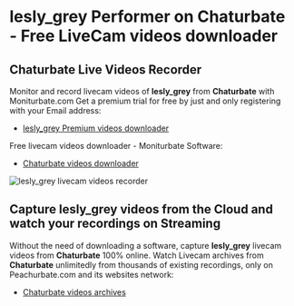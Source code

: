 # lesly_grey Performer on Chaturbate - Free LiveCam videos downloader

## Chaturbate Live Videos Recorder

Monitor and record livecam videos of **lesly_grey** from **Chaturbate** with Moniturbate.com
Get a premium trial for free by just and only registering with your Email address:
* [lesly_grey Premium videos downloader](https://moniturbate.com/request-demo-licence-key.html)

Free livecam videos downloader - Moniturbate Software:
* [Chaturbate videos downloader](https://moniturbate.com/moniturbate-download-software.html)

![lesly_grey livecam videos recorder](https://peachurnet.com/templates/moniturbate-software.png)


## Capture lesly_grey videos from the Cloud and watch your recordings on Streaming

Without the need of downloading a software, capture **lesly_grey** livecam videos from **Chaturbate** 100% online.
Watch Livecam archives from **Chaturbate** unlimitedly from thousands of existing recordings, only on Peachurbate.com and its websites network:
* [Chaturbate videos archives](https://peachurnet.com/)